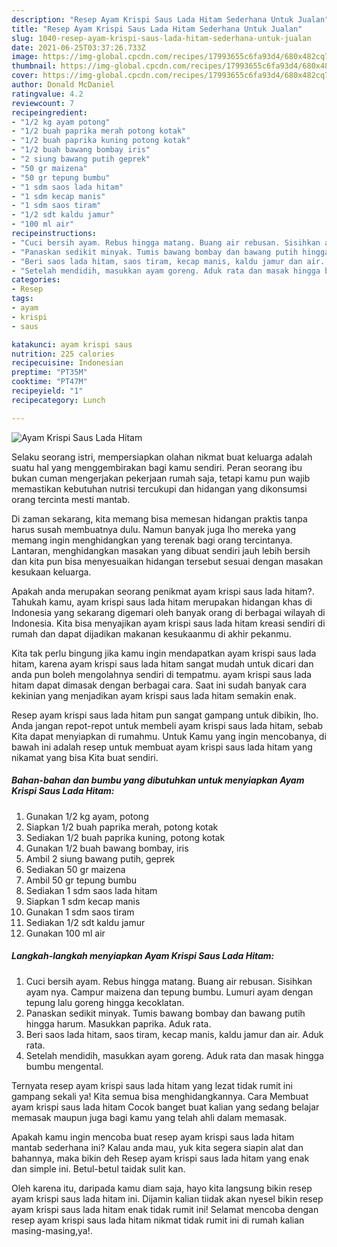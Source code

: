 ```yaml
---
description: "Resep Ayam Krispi Saus Lada Hitam Sederhana Untuk Jualan"
title: "Resep Ayam Krispi Saus Lada Hitam Sederhana Untuk Jualan"
slug: 1040-resep-ayam-krispi-saus-lada-hitam-sederhana-untuk-jualan
date: 2021-06-25T03:37:26.733Z
image: https://img-global.cpcdn.com/recipes/17993655c6fa93d4/680x482cq70/ayam-krispi-saus-lada-hitam-foto-resep-utama.jpg
thumbnail: https://img-global.cpcdn.com/recipes/17993655c6fa93d4/680x482cq70/ayam-krispi-saus-lada-hitam-foto-resep-utama.jpg
cover: https://img-global.cpcdn.com/recipes/17993655c6fa93d4/680x482cq70/ayam-krispi-saus-lada-hitam-foto-resep-utama.jpg
author: Donald McDaniel
ratingvalue: 4.2
reviewcount: 7
recipeingredient:
- "1/2 kg ayam potong"
- "1/2 buah paprika merah potong kotak"
- "1/2 buah paprika kuning potong kotak"
- "1/2 buah bawang bombay iris"
- "2 siung bawang putih geprek"
- "50 gr maizena"
- "50 gr tepung bumbu"
- "1 sdm saos lada hitam"
- "1 sdm kecap manis"
- "1 sdm saos tiram"
- "1/2 sdt kaldu jamur"
- "100 ml air"
recipeinstructions:
- "Cuci bersih ayam. Rebus hingga matang. Buang air rebusan. Sisihkan ayam nya. Campur maizena dan tepung bumbu. Lumuri ayam dengan tepung lalu goreng hingga kecoklatan."
- "Panaskan sedikit minyak. Tumis bawang bombay dan bawang putih hingga harum. Masukkan paprika. Aduk rata."
- "Beri saos lada hitam, saos tiram, kecap manis, kaldu jamur dan air. Aduk rata."
- "Setelah mendidih, masukkan ayam goreng. Aduk rata dan masak hingga bumbu mengental."
categories:
- Resep
tags:
- ayam
- krispi
- saus

katakunci: ayam krispi saus 
nutrition: 225 calories
recipecuisine: Indonesian
preptime: "PT35M"
cooktime: "PT47M"
recipeyield: "1"
recipecategory: Lunch

---
```



![Ayam Krispi Saus Lada Hitam](https://img-global.cpcdn.com/recipes/17993655c6fa93d4/680x482cq70/ayam-krispi-saus-lada-hitam-foto-resep-utama.jpg)

Selaku seorang istri, mempersiapkan olahan nikmat buat keluarga adalah suatu hal yang menggembirakan bagi kamu sendiri. Peran seorang ibu bukan cuman mengerjakan pekerjaan rumah saja, tetapi kamu pun wajib memastikan kebutuhan nutrisi tercukupi dan hidangan yang dikonsumsi orang tercinta mesti mantab.

Di zaman  sekarang, kita memang bisa memesan hidangan praktis tanpa harus susah membuatnya dulu. Namun banyak juga lho mereka yang memang ingin menghidangkan yang terenak bagi orang tercintanya. Lantaran, menghidangkan masakan yang dibuat sendiri jauh lebih bersih dan kita pun bisa menyesuaikan hidangan tersebut sesuai dengan masakan kesukaan keluarga. 



Apakah anda merupakan seorang penikmat ayam krispi saus lada hitam?. Tahukah kamu, ayam krispi saus lada hitam merupakan hidangan khas di Indonesia yang sekarang digemari oleh banyak orang di berbagai wilayah di Indonesia. Kita bisa menyajikan ayam krispi saus lada hitam kreasi sendiri di rumah dan dapat dijadikan makanan kesukaanmu di akhir pekanmu.

Kita tak perlu bingung jika kamu ingin mendapatkan ayam krispi saus lada hitam, karena ayam krispi saus lada hitam sangat mudah untuk dicari dan anda pun boleh mengolahnya sendiri di tempatmu. ayam krispi saus lada hitam dapat dimasak dengan berbagai cara. Saat ini sudah banyak cara kekinian yang menjadikan ayam krispi saus lada hitam semakin enak.

Resep ayam krispi saus lada hitam pun sangat gampang untuk dibikin, lho. Anda jangan repot-repot untuk membeli ayam krispi saus lada hitam, sebab Kita dapat menyiapkan di rumahmu. Untuk Kamu yang ingin mencobanya, di bawah ini adalah resep untuk membuat ayam krispi saus lada hitam yang nikamat yang bisa Kita buat sendiri.

<!--inarticleads1-->

##### Bahan-bahan dan bumbu yang dibutuhkan untuk menyiapkan Ayam Krispi Saus Lada Hitam:

1. Gunakan 1/2 kg ayam, potong
1. Siapkan 1/2 buah paprika merah, potong kotak
1. Sediakan 1/2 buah paprika kuning, potong kotak
1. Gunakan 1/2 buah bawang bombay, iris
1. Ambil 2 siung bawang putih, geprek
1. Sediakan 50 gr maizena
1. Ambil 50 gr tepung bumbu
1. Sediakan 1 sdm saos lada hitam
1. Siapkan 1 sdm kecap manis
1. Gunakan 1 sdm saos tiram
1. Sediakan 1/2 sdt kaldu jamur
1. Gunakan 100 ml air




<!--inarticleads2-->

##### Langkah-langkah menyiapkan Ayam Krispi Saus Lada Hitam:

1. Cuci bersih ayam. Rebus hingga matang. Buang air rebusan. Sisihkan ayam nya. Campur maizena dan tepung bumbu. Lumuri ayam dengan tepung lalu goreng hingga kecoklatan.
1. Panaskan sedikit minyak. Tumis bawang bombay dan bawang putih hingga harum. Masukkan paprika. Aduk rata.
1. Beri saos lada hitam, saos tiram, kecap manis, kaldu jamur dan air. Aduk rata.
1. Setelah mendidih, masukkan ayam goreng. Aduk rata dan masak hingga bumbu mengental.




Ternyata resep ayam krispi saus lada hitam yang lezat tidak rumit ini gampang sekali ya! Kita semua bisa menghidangkannya. Cara Membuat ayam krispi saus lada hitam Cocok banget buat kalian yang sedang belajar memasak maupun juga bagi kamu yang telah ahli dalam memasak.

Apakah kamu ingin mencoba buat resep ayam krispi saus lada hitam mantab sederhana ini? Kalau anda mau, yuk kita segera siapin alat dan bahannya, maka bikin deh Resep ayam krispi saus lada hitam yang enak dan simple ini. Betul-betul taidak sulit kan. 

Oleh karena itu, daripada kamu diam saja, hayo kita langsung bikin resep ayam krispi saus lada hitam ini. Dijamin kalian tiidak akan nyesel bikin resep ayam krispi saus lada hitam enak tidak rumit ini! Selamat mencoba dengan resep ayam krispi saus lada hitam nikmat tidak rumit ini di rumah kalian masing-masing,ya!.

